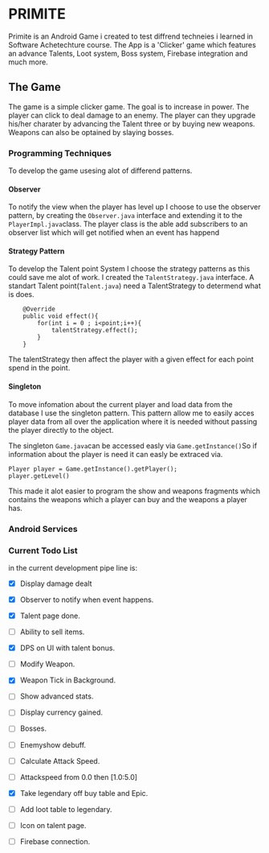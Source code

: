 # PRIMITE

Primite is an Android Game i created to test diffrend techneies i learned in Software Achetechture course. The App is a 'Clicker' game which features an advance Talents, Loot system, Boss system, Firebase integration and much more.

## The Game

The game is a simple clicker game. The goal is to increase in power. The player can click to deal damage to an enemy. The player can they upgrade his/her charater by advancing the Talent three or by buying new weapons. Weapons can also be optained by slaying bosses. 

### Programming Techniques

To develop the game usesing alot of differend patterns.

#### Observer

To notify the view when the player has level up I choose to use the observer pattern, by creating the `Observer.java` interface and extending it to the `PlayerImpl.java`class. The player class is the able add subscribers to an observer list which will get notified when an event has happend 

#### Strategy Pattern 

To develop the Talent point System I choose the strategy patterns as this could save me alot of work. I created the `TalentStrategy.java` interface. A standart Talent point(`Talent.java`) need a TalentStrategy to determend what is does. 

```
    @Override
    public void effect(){
        for(int i = 0 ; i<point;i++){
            talentStrategy.effect();
        }
    }
```
The talentStrategy then affect the player with a given effect for each point spend in the point. 

#### Singleton

To move infomation about the current player and load data from the database I use the singleton pattern. This pattern allow me to easily acces player data from all over the application where it is needed without passing the player directly to the object. 

The singleton `Game.java`can be accessed easly via `Game.getInstance()`So if information about the player is need it can easly be extraced via. 
```
Player player = Game.getInstance().getPlayer();
player.getLevel() 
```

This made it alot easier to program the show and weapons fragments which contains the weapons which a player can buy and the weapons a player has. 


### Android Services

### Current Todo List

in the current development pipe line is:
- [x] Display damage dealt 
- [x] Observer to notify when event happens.
- [x] Talent page done. 
- [ ] Ability to sell items.
- [x] DPS on UI with talent bonus.
- [ ] Modify Weapon.
- [x] Weapon Tick in Background.
- [ ] Show advanced stats.
- [ ] Display currency gained.
- [ ] Bosses.
- [ ] Enemyshow debuff.
- [ ] Calculate Attack Speed.
- [ ] Attackspeed from 0.0 then [1.0:5.0]
- [x] Take legendary off buy table and Epic.
- [ ] Add loot table to legendary.
- [ ] Icon on talent page.
- [ ] Firebase connection.



